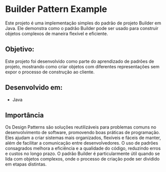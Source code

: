 # Builder Pattern Example
Este projeto é uma implementação simples do padrão de projeto Builder em Java. Ele demonstra como o padrão Builder pode ser usado para construir objetos complexos de maneira flexível e eficiente.

## Objetivo:
Este projeto foi desenvolvido como parte do aprendizado de padrões de projeto, mostrando como criar objetos com diferentes representações sem expor o processo de construção ao cliente.

## Desenvolvido em:
* Java

## Importância

Os Design Patterns são soluções reutilizáveis para problemas comuns no desenvolvimento de software, promovendo boas práticas de programação. Eles ajudam a criar sistemas mais organizados, flexíveis e fáceis de manter, além de facilitar a comunicação entre desenvolvedores. O uso de padrões consagrados melhora a eficiência e a qualidade do código, reduzindo erros e custos no longo prazo. O padrão Builder é particularmente útil quando se lida com objetos complexos, onde o processo de criação pode ser dividido em etapas distintas.
